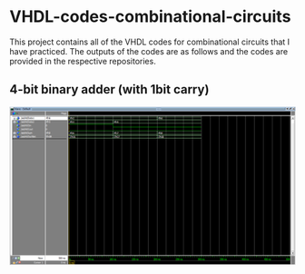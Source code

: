 # VHDL-codes-combinational-circuits

This project contains all of the VHDL codes for combinational circuits that I have practiced.
The outputs of the codes are as follows and the codes are provided in the respective repositories.

## 4-bit binary adder (with 1bit carry)
![](Output-screenshots/4-bit%20Binary%20Adder.png)
